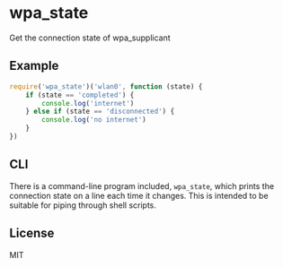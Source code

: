 # wpa_state

Get the connection state of wpa_supplicant

## Example

```js
require('wpa_state')('wlan0', function (state) {
	if (state == 'completed') {
		console.log('internet')
	} else if (state == 'disconnected') {
		console.log('no internet')
	}
})
```

## CLI

There is a command-line program included, `wpa_state`, which prints the
connection state on a line each time it changes. This is intended to be
suitable for piping through shell scripts.

## License

MIT
